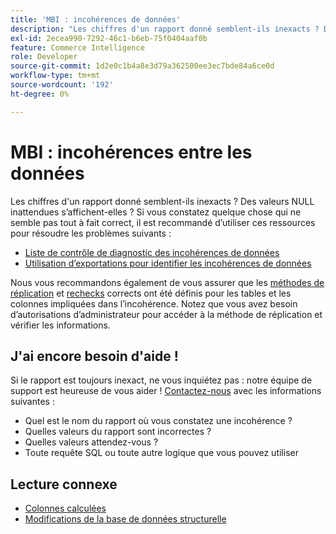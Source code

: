 ```yaml
---
title: 'MBI : incohérences de données'
description: "Les chiffres d'un rapport donné semblent-ils inexacts ? Des valeurs NULL inattendues s’affichent-elles ? Si vous constatez quelque chose qui ne semble pas tout à fait correct, nous vous recommandons d’utiliser ces ressources pour vous aider à résoudre les problèmes suivants :"
exl-id: 2ecea990-7292-46c1-b6eb-75f0404aaf0b
feature: Commerce Intelligence
role: Developer
source-git-commit: 1d2e0c1b4a8e3d79a362500ee3ec7bde84a6ce0d
workflow-type: tm+mt
source-wordcount: '192'
ht-degree: 0%

---
```


# MBI : incohérences entre les données

Les chiffres d&#39;un rapport donné semblent-ils inexacts ? Des valeurs NULL inattendues s’affichent-elles ? Si vous constatez quelque chose qui ne semble pas tout à fait correct, il est recommandé d’utiliser ces ressources pour résoudre les problèmes suivants :

* [Liste de contrôle de diagnostic des incohérences de données](/help/troubleshooting/miscellaneous/diagnosing-a-data-discrepancy.md)
* [Utilisation d’exportations pour identifier les incohérences de données](/help/troubleshooting/miscellaneous/using-data-exports-to-pinpoint-discrepancies.md)

Nous vous recommandons également de vous assurer que les [méthodes de réplication](https://docs.magento.com/mbi/data-analyst/data-warehouse-mgr/cfg-replication-methods.html) et [rechecks](https://docs.magento.com/mbi/data-analyst/data-warehouse-mgr/cfg-data-rechecks.html) corrects ont été définis pour les tables et les colonnes impliquées dans l’incohérence. Notez que vous avez besoin d’autorisations d’administrateur pour accéder à la méthode de réplication et vérifier les informations.

## J&#39;ai encore besoin d&#39;aide !

Si le rapport est toujours inexact, ne vous inquiétez pas : notre équipe de support est heureuse de vous aider ! [Contactez-nous](/help/help-center-guide/help-center/magento-help-center-user-guide.md#submit-ticket) avec les informations suivantes :

* Quel est le nom du rapport où vous constatez une incohérence ?
* Quelles valeurs du rapport sont incorrectes ?
* Quelles valeurs attendez-vous ?
* Toute requête SQL ou toute autre logique que vous pouvez utiliser

## Lecture connexe

* [Colonnes calculées](/help/how-to/general/mbi-creating-and-editing-advanced-calculated-columns.md)
* [ Modifications de la base de données structurelle](https://experienceleague.adobe.com/docs/commerce-business-intelligence/mbi/analyze/connecting/data-migration-services.html)
